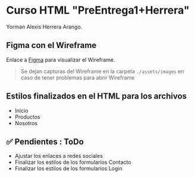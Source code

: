 # Curso HTML "PreEntrega1+Herrera"

Yorman Alexis Herrera Arango.

## Figma con el Wireframe

Enlace a [Figma](https://www.figma.com/design/vISIntK33mkicDUjumSwCa/Proyecto?node-id=67-7362&t=mfMsj4aQQMNMhosH-1) para visualizar el Wireframe.

> Se dejan capturas del Wireframe en la carpeta `./assets/images` en caso de tener problemas para abrir Wireframe

## Estilos finalizados en el HTML para los archivos 

* Inicio
* Productos
* Nosotros

## ✅ Pendientes : ToDo

* Ajustar los enlaces a redes sociales 
* Finalizar los estilos de los formularios Contacto
* Finalizar los estilos de los formularios Login